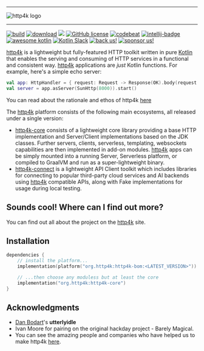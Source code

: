 <hr/>
<img src="https://http4k.org/images/logo-http4k.png" alt="http4k logo">
<hr/>

<a href="https://github.com/http4k/http4k/actions/workflows/build.yaml"><img alt="build" src="https://github.com/http4k/http4k/actions/workflows/build.yaml/badge.svg"></a>
<a href="https://mvnrepository.com/artifact/org.http4k"><img alt="download" src="https://img.shields.io/maven-central/v/org.http4k/http4k-core"></a>
<a href="https://codecov.io/gh/http4k/http4k"><img src="https://codecov.io/gh/http4k/http4k/branch/master/graph/badge.svg" /></a>
<a href="http://www.apache.org/licenses/LICENSE-2.0"><img alt="GitHub license" src="https://img.shields.io/badge/license-Apache%20License%202.0-blue.svg?style=flat"></a>
<a href="https://codebeat.co/projects/github-com-http4k-http4k-master"><img alt="codebeat" src="https://codebeat.co/badges/5b369ed4-af27-46f4-ad9c-a307d900617e"></a>
<a href="https://plugins.jetbrains.com/plugin/25243-http4k-toolbox"><img alt="intellij-badge" src="https://img.shields.io/jetbrains/plugin/v/25243-http4k-toolbox?label=intellij%20plugin"></a>
<a href="https://kotlin.link"><img alt="awesome kotlin" src="https://kotlin.link/awesome-kotlin.svg"></a>
<a href="https://opencollective.com/http4k"><img alt="Kotlin Slack" src="https://img.shields.io/badge/chat-kotlin%20slack-orange.svg"></a>
<a href="https://opencollective.com/http4k"><img alt="back us!" src="https://opencollective.com/http4k/backers/badge.svg"></a>
<a href="https://opencollective.com/http4k"><img alt="sponsor us!" src="https://opencollective.com/http4k/sponsors/badge.svg"></a>

[http4k] is a lightweight but fully-featured HTTP toolkit written in pure [Kotlin](https://kotlinlang.org/) that enables the serving and consuming of HTTP
services in a functional and consistent way. [http4k] applications are *just* Kotlin functions. For example, here's a simple echo server:

```kotlin
val app: HttpHandler = { request: Request -> Response(OK).body(request.body) }
val server = app.asServer(SunHttp(8000)).start()
```

You can read about the rationale and ethos of http4k [here](https://http4k.org/rationale)

The [http4k] platform consists of the following main ecosystems, all released under a single version:

- [http4k-core](./core) consists of a lightweight core library providing a base HTTP implementation and Server/Client implementations based on the JDK classes. Further servers, clients, serverless, templating, websockets capabilities are then implemented in add-on modules. [http4k] apps can be simply mounted into a running Server, Serverless platform, or compiled to GraalVM and run as a super-lightweight binary.
- [http4k-connect](./connect) is a lightweight API Client toolkit which includes libraries for connecting to popular third-party cloud
  services and AI backends using [http4k](https://http4k.org) compatible APIs, along with Fake implementations for usage during local
  testing.

<h2>Sounds cool! Where can I find out more?</h2>

You can find out all about the project on the [http4k] site.

## Installation
```kotlin
dependencies {
    // install the platform...
    implementation(platform("org.http4k:http4k-bom:<LATEST_VERSION>"))

    // ...then choose any moduless but at least the core
    implementation("org.http4k:http4k-core")
}
```

## Acknowledgments

* [Dan Bodart](https://twitter.com/DanielBodart)'s **utterlyidle**
* Ivan Moore for pairing on the original hackday project - Barely Magical.
* You can see the amazing people and companies who have helped us to make http4k [here](https://http4k.org/community).

[http4k]: https://http4k.org 
